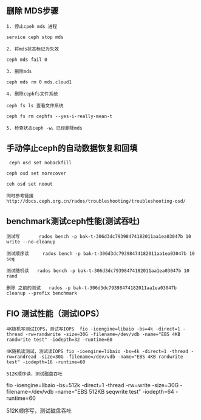 ## 删除 MDS步骤
	1. 停止cpeh mds 进程
    
    service ceph stop mds
    
    2. 将mds状态标记为失效
    
    ceph mds fail 0 
    
    3. 删除mds
    
    ceph mds rm 0 mds.cloud1
    
    4. 删除cephfs文件系统
    
    ceph fs ls 查看文件系统
    
    ceph fs rm cephfs --yes-i-really-mean-t 
    
    5. 检查状态ceph -w，已经删除mds
    
## 手动停止ceph的自动数据恢复和回填
	 ceph osd set nobackfill
    
    ceph osd set norecover
    
    ceh osd set noout 
    
    同时参考链接http://docs.ceph.org.cn/rados/troubleshooting/troubleshooting-osd/
    
## benchmark测试ceph性能(测试吞吐)
	测试写       rados bench -p bak-t-306d3dc79398474182011aa1ea03047b 10 write --no-cleanup
   
  	测试顺序读     rados bench -p bak-t-306d3dc79398474182011aa1ea03047b 10 seq
   
  	测试随机读   rados bench -p bak-t-306d3dc79398474182011aa1ea03047b 10 rand
    
	删除 之前的测试   rados -p bak-t-306d3dc79398474182011aa1ea03047b cleanup --prefix benchmark
    
 ## FIO 测试性能（测试IOPS）
 	4K随机写测试IOPS，测试写IOPS  fio -ioengine=libaio -bs=4k -direct=1 -thread -rw=randwrite -size=30G -filename=/dev/vdb -name="EBS 4KB randwrite test" -iodepth=32 -runtime=60
    
	4K随机读测试，测试读IOPS fio -ioengine=libaio -bs=4k -direct=1 -thread -rw=randread -size=30G -filename=/dev/vdb -name="EBS 4KB randwrite test" -iodepth=16 -runtime=60
 	
	512K顺序读，测试磁盘吞吐
   fio -ioengine=libaio -bs=512k -direct=1 -thread -rw=write -size=30G -filename=/dev/vdb -name="EBS 512KB seqwrite test" -iodepth=64 -runtime=60
   
   512K顺序写，测试磁盘吞吐
    
    
